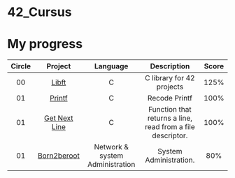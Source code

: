 # 42_Cursus

# My progress
|Circle | Project | Language | Description | Score | 
|:-----:|:-------:|:--------:|:-----------:|:-----:|
|00| [Libft](https://github.com/yigit-toq/Libft) | C | C library for 42 projects | 125% |
|01| [Printf](https://github.com/yigit-toq/Printf) | C | Recode Printf | 100% |
|01| [Get Next Line](https://github.com/yigit-toq/Get_Next_Line) | C | Function that returns a line, read from a file descriptor. | 100% |
|01| [Born2beroot](https://github.com/yigit-toq/Born2beroot) | Network & system Administration | System Administration. | 80% |

